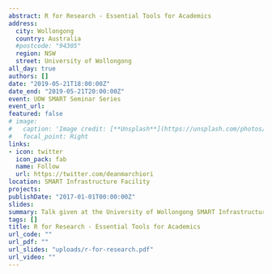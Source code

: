 ```yaml
---
abstract: R for Research - Essential Tools for Academics
address:
  city: Wollongong
  country: Australia
  #postcode: "94305"
  region: NSW
  street: University of Wollongong
all_day: true
authors: []
date: "2019-05-21T18:00:00Z"
date_end: "2019-05-21T20:00:00Z"
event: UOW SMART Seminar Series
event_url: 
featured: false
# image:
#   caption: 'Image credit: [**Unsplash**](https://unsplash.com/photos/bzdhc5b3Bxs)'
#   focal_point: Right
links:
- icon: twitter
  icon_pack: fab
  name: Follow
  url: https://twitter.com/deanmarchiori
location: SMART Infrastructure Facility
projects:
publishDate: "2017-01-01T00:00:00Z"
slides: 
summary: Talk given at the University of Wollongong SMART Infrastructure Facility. 
tags: []
title: R for Research - Essential Tools for Academics
url_code: ""
url_pdf: ""
url_slides: "uploads/r-for-research.pdf"
url_video: ""
---
```

